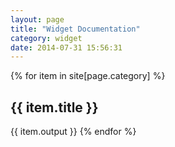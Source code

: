 ```yaml
---
layout: page
title: "Widget Documentation"
category: widget
date: 2014-07-31 15:56:31
---
```


{% for item in site[page.category] %}
  <h2>{{ item.title }}</h2>
  <a name="{{ item.relative_path }}"></a>
  {{ item.output }}
{% endfor %}
